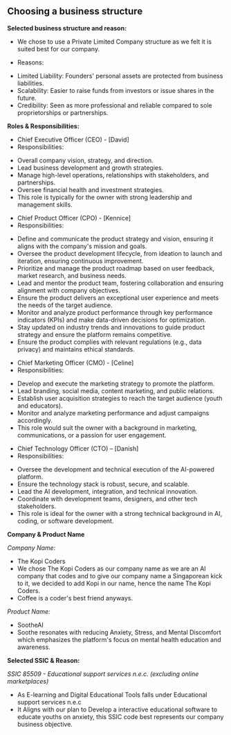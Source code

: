 ## Choosing a business structure

**Selected business structure and reason:**

- We chose to use a Private Limited Company structure as we felt it is suited best for our company.

- Reasons:
+ Limited Liability: Founders' personal assets are protected from business liabilities.
+ Scalability: Easier to raise funds from investors or issue shares in the future.
+ Credibility: Seen as more professional and reliable compared to sole proprietorships or partnerships.

**Roles & Responsibilities:**

- Chief Executive Officer (CEO) - [David]
- Responsibilities:
+ Overall company vision, strategy, and direction.
+ Lead business development and growth strategies.
+ Manage high-level operations, relationships with stakeholders, and partnerships.
+ Oversee financial health and investment strategies.
+ This role is typically for the owner with strong leadership and management skills.

- Chief Product Officer (CPO) - [Kennice]
- Responsibilities:
+ Define and communicate the product strategy and vision, ensuring it aligns with the company's mission and goals.
+ Oversee the product development lifecycle, from ideation to launch and iteration, ensuring continuous improvement.
+ Prioritize and manage the product roadmap based on user feedback, market research, and business needs.
+ Lead and mentor the product team, fostering collaboration and ensuring alignment with company objectives.
+ Ensure the product delivers an exceptional user experience and meets the needs of the target audience.
+ Monitor and analyze product performance through key performance indicators (KPIs) and make data-driven decisions for optimization.
+ Stay updated on industry trends and innovations to guide product strategy and ensure the platform remains competitive.
+ Ensure the product complies with relevant regulations (e.g., data privacy) and maintains ethical standards.

- Chief Marketing Officer (CMO) - [Celine]
- Responsibilities:
+ Develop and execute the marketing strategy to promote the platform.
+ Lead branding, social media, content marketing, and public relations.
+ Establish user acquisition strategies to reach the target audience (youth and educators).
+ Monitor and analyze marketing performance and adjust campaigns accordingly.
+ This role would suit the owner with a background in marketing, communications, or a passion for user engagement.

- Chief Technology Officer (CTO) – [Danish]
- Responsibilities:
+ Oversee the development and technical execution of the AI-powered platform.
+ Ensure the technology stack is robust, secure, and scalable.
+ Lead the AI development, integration, and technical innovation.
+ Coordinate with development teams, designers, and other tech stakeholders.
+ This role is ideal for the owner with a strong technical background in AI, coding, or software development.


**Company & Product Name**

*Company Name:*
- The Kopi Coders 
- We chose The Kopi Coders as our company name as we are an AI company that codes and to give our company name a Singaporean kick to it, we decided to add Kopi in our name, hence the name The Kopi Coders.
- Coffee is a coder's best friend anyways.

*Product Name:*
- SootheAI
- Soothe resonates with reducing Anxiety, Stress, and Mental Discomfort which emphasizes the platform's focus on mental health education and awareness.

**Selected SSIC & Reason:**

*SSIC 85509 -  Educational support services n.e.c. (excluding online marketplaces)*
- As E-learning and Digital Educational Tools falls under Educational support services n.e.c
- It Aligns with our plan to Develop a interactive educational software to educate youths on anxiety, this SSIC code best represents our company business objective.